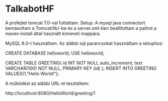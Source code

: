 # TalkabotHF

A profejtet tomcat 7.0-val futtattam. Setup:
A mysql java connectort bemásoltam a Tomcat/lib/-be és a server.xml-ben beállítottam a pathot a maven install által használt
kimeneti mappára.

MySQL 8.0-t használtam. Az alábbi sql parancsokat használtam a setuphoz:

CREATE DATABASE helloworld;
USE helloworld;

CREATE TABLE GREETING(
    id INT NOT NULL auto_increment, 
    text VARCHAR(100) NOT NULL,
    PRIMARY KEY (id)
);
INSERT INTO GREETING VALUES(1,"Hello World!");

A működést az alábbi URL-el teszteltem:

http://localhost:8080/HelloWorld/greeting/1
